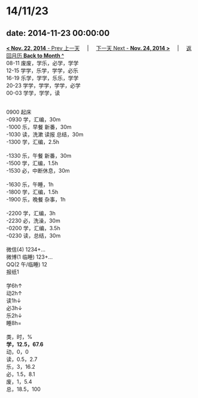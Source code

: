 # 14/11/23

date: 2014-11-23 00:00:00
---
[**< Nov. 22, 2014** - Prev 上一天](/lifelogs/2014/11/d22.md) &nbsp; &nbsp; | &nbsp; &nbsp; [下一天 Next - **Nov. 24, 2014 >**](/lifelogs/2014/11/d24.md) &nbsp; &nbsp; |  &nbsp; &nbsp; [返回月历 **Back to Month ^**](/lifelogs/2014/11/index.md)
<br/>08-11 废废，学乐，必学，学学<br/>12-15 学学，乐学，学学，必乐<br/>16-19 乐学，学学，乐乐，学学<br/>20-23 学学，学学，学学，必学<br/>00-03 学学，学学，读<div><br/></div>0900 起床<br/>-0930 学，汇编，30m<br/>-1000 乐，早餐 新番，30m<br/>-1030 读，洗漱 读报 总结，30m<br/>-1300 学，汇编，2.5h<div><br/></div>-1330 乐，午餐 新番，30m<br/>-1500 学，汇编，1.5h<br/>-1530 必，中断休息，30m<div><br/></div>-1630 乐，午睡，1h<br/>-1800 学，汇编，1.5h<br/>-1900 乐，晚餐 杂事，1h<div><br/></div>-2200 学，汇编，3h<br/>-2230 必，洗澡，30m<br/>-0200 学，汇编，3.5h<br/>-0230 读，总结，30m<div><br/></div>微信(4) 1234+…<br/>微博(1 临睡) 123+…<br/>QQ(2 午/临睡) 12<br/>报纸1<div><br/></div>学6h↑<br/>动2h↑<br/>读1h↓<br/>必3h↓<br/>乐2h↓<br/>睡8h=<div><br/></div>类，时，%<br/><b>学，12.5，67.6</b><br/>动，0，0<br/>读，0.5，2.7<br/>乐，3，16.2<br/>必，1.5，8.1<br/>废，1，5.4<br/>总，18.5，100</div>

